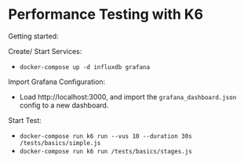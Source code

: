 # Performance Testing with K6
 Getting started:

 Create/ Start Services:
- `docker-compose up -d influxdb grafana`

Import Grafana Configuration:
- Load http://localhost:3000, and import the `grafana_dashboard.json` config to a new dashboard.

Start Test:
- `docker-compose run k6 run --vus 10 --duration 30s /tests/basics/simple.js`
- `docker-compose run k6 run /tests/basics/stages.js`